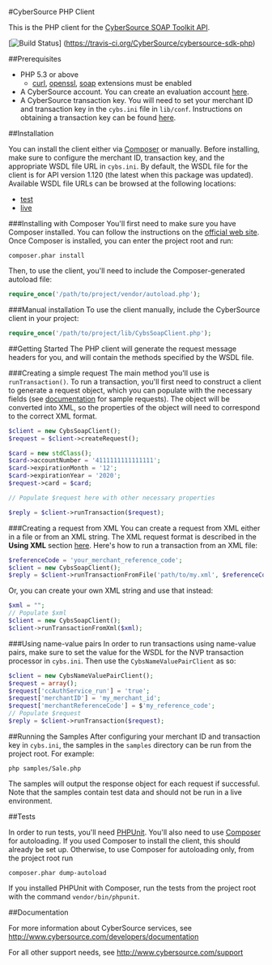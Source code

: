 #CyberSource PHP Client

This is the PHP client for the [CyberSource SOAP Toolkit API](http://www.cybersource.com/developers/getting_started/integration_methods/soap_toolkit_api).

[![Build Status](https://travis-ci.org/CyberSource/cybersource-sdk-php.png?branch=master)]
(https://travis-ci.org/CyberSource/cybersource-sdk-php)

##Prerequisites

- PHP 5.3 or above
   - [curl](http://php.net/manual/en/book.curl.php), [openssl](http://php.net/manual/en/book.openssl.php), [soap](http://php.net/manual/en/book.soap.php) extensions must be enabled
- A CyberSource account. You can create an evaluation account [here](http://www.cybersource.com/register/).
- A CyberSource transaction key. You will need to set your merchant ID and transaction key in the ````cybs.ini```` file in ````lib/conf````. Instructions on obtaining a transaction key can be found [here](http://www.cybersource.com/developers/integration_methods/simple_order_and_soap_toolkit_api/soap_api/html/wwhelp/wwhimpl/js/html/wwhelp.htm#href=Intro.04.3.html).


##Installation

You can install the client either via [Composer](https://getcomposer.org/) or manually. Before installing, make sure to configure the merchant ID, transaction key, and the appropriate WSDL file URL in ````cybs.ini````. By default, the WSDL file for the client is for API version 1.120 (the latest when this package was updated). Available WSDL file URLs can be browsed at the following locations:

- [test](https://ics2wstest.ic3.com/commerce/1.x/transactionProcessor/)
- [live](https://ics2ws.ic3.com/commerce/1.x/transactionProcessor/)

###Installing with Composer
You'll first need to make sure you have Composer installed. You can follow the instructions on the [official web site](https://getcomposer.org/download/). Once Composer is installed, you can enter the project root and run:
```
composer.phar install
```
Then, to use the client, you'll need to include the Composer-generated autoload file:

```php
require_once('/path/to/project/vendor/autoload.php');
```

###Manual installation
To use the client manually, include the CyberSource client in your project:

```php
require_once('/path/to/project/lib/CybsSoapClient.php');
``` 


##Getting Started
The PHP client will generate the request message headers for you, and will contain the methods specified by the WSDL file.

###Creating a simple request
The main method you'll use is ````runTransaction()````. To run a transaction, you'll first need to construct a client to generate a request object, which you can populate with the necessary fields (see [documentation](http://www.cybersource.com/developers/integration_methods/simple_order_and_soap_toolkit_api/soap_api/html/wwhelp/wwhimpl/js/html/wwhelp.htm#href=Intro.04.4.html) for sample requests). The object will be converted into XML, so the properties of the object will need to correspond to the correct XML format.

```php
$client = new CybsSoapClient();
$request = $client->createRequest();

$card = new stdClass();
$card->accountNumber = '4111111111111111';
$card->expirationMonth = '12';
$card->expirationYear = '2020';
$request->card = $card;

// Populate $request here with other necessary properties

$reply = $client->runTransaction($request);
```

###Creating a request from XML
You can create a request from XML either in a file or from an XML string. The XML request format is described in the **Using XML** section [here](http://apps.cybersource.com/library/documentation/dev_guides/Simple_Order_API_Clients/Client_SDK_SO_API.pdf). Here's how to run a transaction from an XML file:

```php
$referenceCode = 'your_merchant_reference_code';
$client = new CybsSoapClient();
$reply = $client->runTransactionFromFile('path/to/my.xml', $referenceCode);
```

Or, you can create your own XML string and use that instead:

```php
$xml = "";
// Populate $xml
$client = new CybsSoapClient();
$client->runTransactionFromXml($xml);
```

###Using name-value pairs
In order to run transactions using name-value pairs, make sure to set the value for the WSDL for the NVP transaction processor in ````cybs.ini````. Then use the ````CybsNameValuePairClient```` as so:

```php
$client = new CybsNameValuePairClient();
$request = array();
$request['ccAuthService_run'] = 'true';
$request['merchantID'] = 'my_merchant_id';
$request['merchantReferenceCode'] = $'my_reference_code';
// Populate $request
$reply = $client->runTransaction($request);
```

##Running the Samples
After configuring your merchant ID and transaction key in ````cybs.ini````, the samples in the ````samples```` directory can be run from the project root. For example:

```
php samples/Sale.php
```

The samples will output the response object for each request if successful. Note that the samples contain test data and should not be run in a live environment. 

##Tests

In order to run tests, you'll need [PHPUnit](https://phpunit.de). You'll also need to use [Composer](https://getcomposer.org/) for autoloading. If you used Composer to install the client, this should already be set up. Otherwise, to use Composer for autoloading only, from the project root run
```
composer.phar dump-autoload
```

If you installed PHPUnit with Composer, run the tests from the project root with the command ````vendor/bin/phpunit````.

##Documentation

For more information about CyberSource services, see <http://www.cybersource.com/developers/documentation>

For all other support needs, see <http://www.cybersource.com/support>
